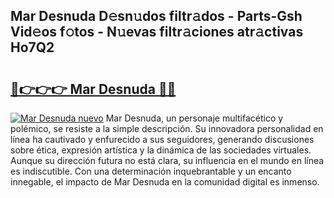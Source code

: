 ## Mar Desnuda D𝚎sn𝚞dos filtr𝚊dos - Parts-Gsh Vid𝚎os f𝚘tos - N𝚞evas filtr𝚊ciones atr𝚊ctivas Ho7Q2

# <h2><a href="http://mb8dqy8.tromn.icu/?c=Mar+Desnuda">🔗👉👉👉 Mar Desnuda 🔗🔗</a></h2>

[![Mar Desnuda nuevo](https://i.imgur.com/pEAQMta.gif)](http://mb8dqy8.tromn.icu/?c=Mar+Desnuda)
Mar Desnuda, un personaje multifacético y polémico, se resiste a la simple descripción. Su innovadora personalidad en línea ha cautivado y enfurecido a sus seguidores, generando discusiones sobre ética, expresión artística y la dinámica de las sociedades virtuales. Aunque su dirección futura no está clara, su influencia en el mundo en línea es indiscutible. Con una determinación inquebrantable y un encanto innegable, el impacto de Mar Desnuda en la comunidad digital es inmenso.
